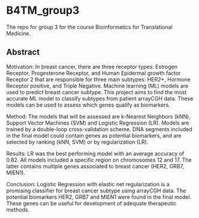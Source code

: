 # B4TM_group3

The repo for group 3 for the course Bioinformatics for Translational Medicine.

## Abstract

Motivation: In breast cancer, there are three receptor types: Estrogen Receptor, Progesterone Receptor,
and Human Epidermal growth factor Receptor 2 that are responsible for three main subtypes: HER2+,
Hormone Receptor positive, and Triple Negative. Machine learning (ML) models are used to predict breast
cancer subtype. This project aims to find the most accurate ML model to classify subtypes from patient
arrayCGH data. These models can be used to assess which genes qualify as biomarkers.

Method: The models that will be assessed are k-Nearest Neighbors (kNN), Support Vector Machines
(SVM) and Logistic Regression (LR). Models are trained by a double-loop cross-validation scheme. DNA
segments included in the final model could contain genes as potential biomarkers, and are selected by
ranking (kNN, SVM) or by regularization (LR).

Results: LR was the best performing model with an average accuracy of 0.82. All models included a
specific region on chromosomes 12 and 17. The latter contains multiple genes associated to breast cancer
(HER2, GRB7, MIEN1).

Conclusion: Logistic Regression with elastic net regularization is a promising classifier for breast cancer
subtype using arrayCGH data. The potential biomarkers HER2, GRB7 and MIEN1 were found in the final
model. These genes can be useful for development of adequate therapeutic methods.
